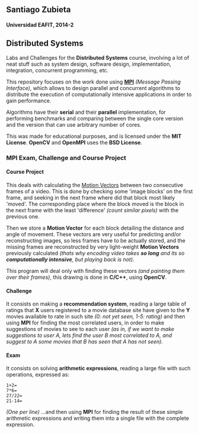 ## Santiago Zubieta
#### Universidad EAFIT, 2014-2

## Distributed Systems
Labs and Challenges for the **Distributed Systems** course, involving a lot of neat stuff such as system design, software design, implementation, integration, concurrent programming, etc.

This repository focuses on the work done using [**MPI**](https://en.wikipedia.org/wiki/Message_Passing_Interface) _(Message Passing Interface)_, which allows to design parallel and concurrent algorithms to distribute the execution of computationally intensive applications in order to gain performance.

Algorithms have their **serial** and their **parallel** implementation, for performing benchmarks and comparing between the single core version and the version that can use arbitrary number of cores.

This was made for educational purposes, and is licensed under the **MIT License**. **OpenCV** and **OpenMPI** uses the **BSD License**.

### MPI Exam, Challenge and Course Project

#### Course Project
This deals with calculating the [Motion Vectors](http://en.wikipedia.org/wiki/Motion_vector) between two consecutive frames of a video. This is done by checking some 'image blocks' on the first frame, and seeking in the next frame where did that block most likely 'moved'. The corresponding place where the block moved is the block in the next frame with the least 'difference' _(count similar pixels)_ with the previous one.

Then we store a **Motion Vector** for each block detailing the distance and angle of movement. These vectors are very useful for predicting and/or reconstructing images, so less frames have to be actually stored, and the missing frames are reconstructed by very light-weight **Motion Vectors** previously calculated *(thats why encoding video takes __so long__ and its so __computationally intensive__, but playing back is not)*.

This program will deal only with finding these vectors *(and painting them over their frames)*, this drawing is done in **C/C++**, using **OpenCV**.

#### Challenge
It consists on making a **recommendation system**, reading a large table of ratings that **X** users registered to a movie database site have given to the **Y** movies available to rate in such site *(0: not yet seen, 1-5: rating)* and then using **MPI** for finding the most correlated users, in order to make suggestions of movies to see to each user *(as in, if we want to make suggestions to user A, lets find the user B most correlated to A, and suggest to A some movies that B has seen that A has not seen).*

#### Exam
It consists on solving **arithmetic expressions**, reading a large file with such operations, expressed as:

```
1+2=
7*6=
27/22=
21-14=
```

*(One per line)*
...and then using **MPI** for finding the result of these simple arithmetic expressions and writing them into a single file with the complete expression.
